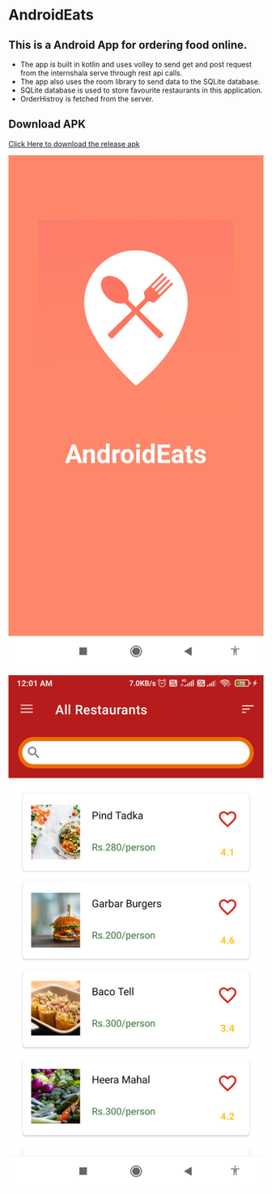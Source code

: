 # AndroidEats

## This is a Android App for ordering food online.

* The app is built in kotlin and uses volley to send get and post request from the internshala serve through rest api calls.
* The app also uses the room library to send data to the SQLite database.
* SQLite database is used to store favourite restaurants in this application.
* OrderHistroy is fetched from the server.

## Download APK
[Click Here to download the release apk](https://github.com/piyush-vrma/AndroidEats/raw/master/app/release/app-release.apk)

![Frame foodApp](https://github.com/piyush-vrma/AndroidEats/blob/master/Screenshots/Screenshot_2021-02-16-00-01-06-296_com.example.androideats.jpg)

![Frame foodApp](https://github.com/piyush-vrma/AndroidEats/blob/master/Screenshots/Screenshot_2021-02-16-00-01-44-240_com.example.androideats.jpg)


